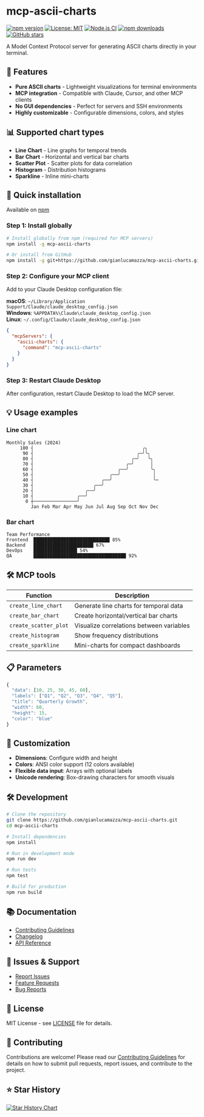 # mcp-ascii-charts

[![npm version](https://badge.fury.io/js/mcp-ascii-charts.svg)](https://www.npmjs.com/package/mcp-ascii-charts)
[![License: MIT](https://img.shields.io/badge/License-MIT-yellow.svg)](https://opensource.org/licenses/MIT)
[![Node.js CI](https://github.com/gianlucamazza/mcp-ascii-charts/actions/workflows/ci.yml/badge.svg)](https://github.com/gianlucamazza/mcp-ascii-charts/actions/workflows/ci.yml)
[![npm downloads](https://img.shields.io/npm/dm/mcp-ascii-charts.svg)](https://www.npmjs.com/package/mcp-ascii-charts)
[![GitHub stars](https://img.shields.io/github/stars/gianlucamazza/mcp-ascii-charts.svg?style=social)](https://github.com/gianlucamazza/mcp-ascii-charts)

A Model Context Protocol server for generating ASCII charts directly in your terminal.

## 🎯 Features

- **Pure ASCII charts** - Lightweight visualizations for terminal environments
- **MCP integration** - Compatible with Claude, Cursor, and other MCP clients
- **No GUI dependencies** - Perfect for servers and SSH environments
- **Highly customizable** - Configurable dimensions, colors, and styles

## 📊 Supported chart types

- **Line Chart** - Line graphs for temporal trends
- **Bar Chart** - Horizontal and vertical bar charts
- **Scatter Plot** - Scatter plots for data correlation
- **Histogram** - Distribution histograms
- **Sparkline** - Inline mini-charts

## 🚀 Quick installation

Available on [npm](https://www.npmjs.com/package/mcp-ascii-charts)

### Step 1: Install globally

```bash
# Install globally from npm (required for MCP servers)
npm install -g mcp-ascii-charts

# Or install from GitHub
npm install -g git+https://github.com/gianlucamazza/mcp-ascii-charts.git
```

### Step 2: Configure your MCP client

Add to your Claude Desktop configuration file:

**macOS**: `~/Library/Application Support/Claude/claude_desktop_config.json`  
**Windows**: `%APPDATA%\Claude\claude_desktop_config.json`  
**Linux**: `~/.config/Claude/claude_desktop_config.json`

```json
{
  "mcpServers": {
    "ascii-charts": {
      "command": "mcp-ascii-charts"
    }
  }
}
```

### Step 3: Restart Claude Desktop

After configuration, restart Claude Desktop to load the MCP server.

## 💡 Usage examples

### Line chart

```text
Monthly Sales (2024)
     100 ┤                                        ╭╮    
      90 ┤                                      ╭─╯╰╮   
      80 ┤                                    ╭─╯   ╰╮  
      70 ┤                                  ╭─╯      │  
      60 ┤                               ╭──╯        ╰╮ 
      50 ┤                            ╭──╯            │ 
      40 ┤                         ╭──╯               ╰─
      30 ┤                      ╭──╯                   
      20 ┤                   ╭──╯                      
      10 ┤                ╭──╯                         
       0 ┼────────────────╯                            
         Jan Feb Mar Apr May Jun Jul Aug Sep Oct Nov Dec
```

### Bar chart

```text
Team Performance
Frontend  ████████████████████████████ 85%
Backend   ██████████████████████ 67%
DevOps    ████████████████ 54%
QA        ██████████████████████████████████ 92%
```

## 🛠️ MCP tools

| Function | Description |
|----------|-------------|
| `create_line_chart` | Generate line charts for temporal data |
| `create_bar_chart` | Create horizontal/vertical bar charts |
| `create_scatter_plot` | Visualize correlations between variables |
| `create_histogram` | Show frequency distributions |
| `create_sparkline` | Mini-charts for compact dashboards |

## 📋 Parameters

```javascript
{
  "data": [10, 25, 30, 45, 60],
  "labels": ["Q1", "Q2", "Q3", "Q4", "Q5"],
  "title": "Quarterly Growth",
  "width": 60,
  "height": 15,
  "color": "blue"
}
```

## 🎨 Customization

- **Dimensions**: Configure width and height
- **Colors**: ANSI color support (12 colors available)
- **Flexible data input**: Arrays with optional labels
- **Unicode rendering**: Box-drawing characters for smooth visuals

## 🛠️ Development

```bash
# Clone the repository
git clone https://github.com/gianlucamazza/mcp-ascii-charts.git
cd mcp-ascii-charts

# Install dependencies
npm install

# Run in development mode
npm run dev

# Run tests
npm test

# Build for production
npm run build
```

## 📚 Documentation

- [Contributing Guidelines](CONTRIBUTING.md)
- [Changelog](CHANGELOG.md)
- [API Reference](https://github.com/gianlucamazza/mcp-ascii-charts/wiki)

## 🐛 Issues & Support

- [Report Issues](https://github.com/gianlucamazza/mcp-ascii-charts/issues)
- [Feature Requests](https://github.com/gianlucamazza/mcp-ascii-charts/issues/new?template=feature_request.md)
- [Bug Reports](https://github.com/gianlucamazza/mcp-ascii-charts/issues/new?template=bug_report.md)

## 📄 License

MIT License - see [LICENSE](LICENSE) file for details.

## 🙏 Contributing

Contributions are welcome! Please read our [Contributing Guidelines](CONTRIBUTING.md) for details on how to submit pull
requests, report issues, and contribute to the project.

## ⭐ Star History

[![Star History Chart](https://api.star-history.com/svg?repos=gianlucamazza/mcp-ascii-charts&type=Date)](https://star-history.com/#gianlucamazza/mcp-ascii-charts&Date)
